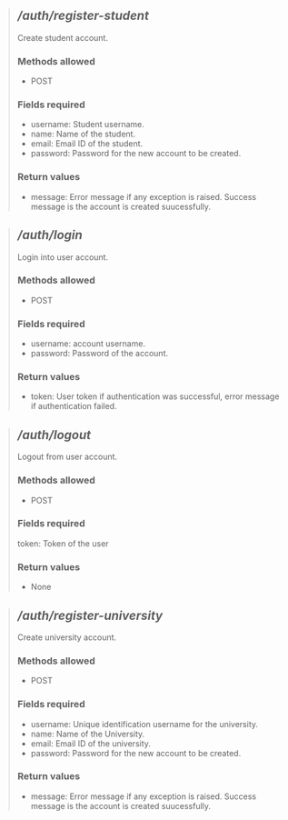 > ## ***/auth/register-student***  
> Create student account.  
> 
> ### Methods allowed  
> - POST
> 
> ### Fields required  
> - username: Student username.  
> - name: Name of the student.  
> - email: Email ID of the student.  
> - password: Password for the new account to be created.  
>  
> ### Return values
> - message: Error message if any exception is raised. Success message is the account is created suucessfully.  

> ## ***/auth/login***  
> Login into user account.  
> 
> ### Methods allowed  
> - POST
> 
> ### Fields required  
> - username: account username.   
> - password: Password of the account.  
>  
> ### Return values
> - token: User token if authentication was successful, error message if authentication failed.

> ## ***/auth/logout***  
> Logout from user account.  
> 
> ### Methods allowed  
> - POST
> 
> ### Fields required  
> token: Token of the user  
>  
> ### Return values
> - None

> ## ***/auth/register-university***  
> Create university account.  
> 
> ### Methods allowed  
> - POST
> 
> ### Fields required  
> - username: Unique identification username for the university.  
> - name: Name of the University.  
> - email: Email ID of the university.  
> - password: Password for the new account to be created.  
>  
> ### Return values
> - message: Error message if any exception is raised. Success message is the account is created suucessfully. 

